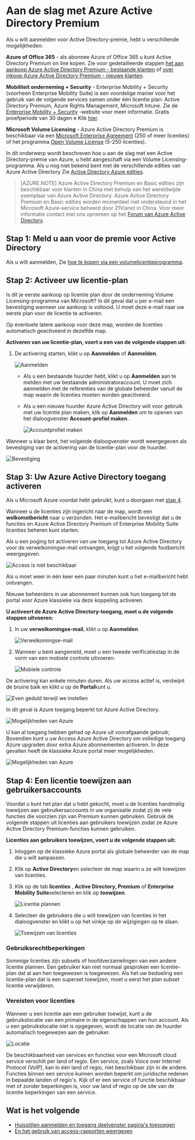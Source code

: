 <properties
    pageTitle="Aan de slag met Azure Active Directory Premium"
    description="Een onderwerp waarin wordt uitgelegd hoe u zich aanmeldt voor Azure Active Directory Premium edition via de website Volume Licensing."
    services="active-directory"
    documentationCenter=""
    authors="markusvi"
    manager="femila" 
    editor=""/>

<tags
    ms.service="active-directory"
    ms.workload="infrastructure-services"
    ms.tgt_pltfrm="na"
    ms.devlang="na"
    ms.topic="get-started-article"
    ms.date="08/16/2016"
    ms.author="markvi"/>

# <a name="getting-started-with-azure-active-directory-premium"></a>Aan de slag met Azure Active Directory Premium


Als u wilt aanmelden voor Active Directory-premie, hebt u verschillende mogelijkheden: 

**Azure of Office 365** - als abonnee Azure of Office 365 u kunt Active Directory Premium on line kopen. Zie voor gedetailleerde stappen [het aan aankoop Azure Active Directory Premium - bestaande klanten](https://channel9.msdn.com/Series/Azure-Active-Directory-Videos-Demos/How-to-Purchase-Azure-Active-Directory-Premium-Existing-Customer) of [over inkoop Azure Active Directory Premium - nieuwe klanten](https://channel9.msdn.com/Series/Azure-Active-Directory-Videos-Demos/How-to-Purchase-Azure-Active-Directory-Premium-New-Customers).  

**Mobiliteit onderneming + Security** - Enterprise Mobility + Security (voorheen Enterprise Mobility Suite) is een voordelige manier voor het gebruik van de volgende services samen onder één licentie plan: Active Directory Premium, Azure Rights Management, Microsoft Intune. Zie de [Enterprise Mobility + Security](https://www.microsoft.com/en-us/server-cloud/enterprise-mobility/overview.aspx) -website voor meer informatie. Gratis proefperiode van 30 dagen e Klik [hier](https://portal.office.com/Signup/Signup.aspx?OfferId=2E63A04D-BE0B-4A0F-A8CF-407C1C299221&dl=EMS&ali=1#0).


**Microsoft Volume Licensing** - Azure Active Directory Premium is beschikbaar via een [Microsoft Enterprise Agreement](https://www.microsoft.com/en-us/licensing/licensing-programs/enterprise.aspx) (250 of meer licenties) of het programma [Open Volume License](https://www.microsoft.com/en-us/licensing/licensing-programs/open-license.aspx) (5-250 licenties).


In dit onderwerp wordt beschreven hoe u aan de slag met een Active Directory-premie van Azure, u hebt aangeschaft via een Volume Licensing-programma. Als u nog niet bekend bent met de verschillende edities van Azure Active Directory Zie [Active Directory Azure edities](active-directory-editions.md).  

> [AZURE.NOTE]
Azure Active Directory Premium en Basic edities zijn beschikbaar voor klanten in China met behulp van het wereldwijde exemplaar van Azure Active Directory. Azure Active Directory Premium en Basic edities worden momenteel niet ondersteund in het Microsoft Azure-service beheerd door 21Vianet in China. Voor meer informatie contact met ons opnemen op het [Forum van Azure Active Directory](https://feedback.azure.com/forums/169401-azure-active-directory/).




## <a name="step-1-sign-up-for-active-directory-premium"></a>Stap 1: Meld u aan voor de premie voor Active Directory

Als u wilt aanmelden, Zie [hoe te kopen via een volumelicentieprogramma](http://www.microsoft.com/en-us/licensing/how-to-buy/how-to-buy.aspx).



## <a name="step-2-activate-your-license-plan"></a>Stap 2: Activeer uw licentie-plan

Is dit je eerste aankoop op licentie plan door de onderneming Volume Licensing-programma van Microsoft?
In dit geval dat u per e-mail een bevestiging wanneer uw aankoop is voltooid.
U moet deze e-mail naar uw eerste plan voor de licentie te activeren.

Op eventuele latere aankoop voor deze map, worden de licenties automatisch geactiveerd in dezelfde map.



**Activeren van uw licentie-plan, voert u een van de volgende stappen uit:**


1. De activering starten, klikt u op **Aanmelden** of **Aanmelden**.

    ![Aanmelden][1]



    - Als u een bestaande huurder hebt, klikt u op **Aanmelden** aan te melden met uw bestaande administratoraccount. U moet zich aanmelden met de referenties van de globale beheerder vanuit de map waarin de licenties moeten worden geactiveerd.

    - Als u een nieuwe huurder Azure Active Directory wilt voor gebruik met uw licentie plan maken, klik op **Aanmelden** om te openen van het dialoogvenster **Account-profiel maken** .

        ![Accountprofiel maken][2]

Wanneer u klaar bent, het volgende dialoogvenster wordt weergegeven als bevestiging van de activering van de licentie-plan voor de huurder.

![Bevestiging][3]

## <a name="step-3-activate-your-azure-active-directory-access"></a>Stap 3: Uw Azure Active Directory toegang activeren

Als u Microsoft Azure voordat hebt gebruikt, kunt u doorgaan met [stap 4](#step-4-assign-license-to-user-accounts). 

Wanneer u de licenties zijn ingericht naar de map, wordt een **welkomstbericht** naar u verzonden. Het e-mailbericht bevestigt dat u de functies en Azure Active Directory Premium of Enterprise Mobility Suite licenties beheren kunt starten. 

Als u een poging tot activeren van uw toegang tot Azure Active Directory voor de verwelkomingse-mail ontvangen, krijgt u het volgende foutbericht weergegeven. 

![Access is niet beschikbaar][9]

Als u moet weer in één keer een paar minuten kunt u het e-mailbericht hebt ontvangen.

Nieuwe beheerders in uw abonnement kunnen ook hun toegang tot de portal voor Azure klassieke via deze koppeling activeren.






**U activeert de Azure Active Directory-toegang, moet u de volgende stappen uitvoeren:**

1. In uw **verwelkomingse-mail**, klikt u op **Aanmelden**. 
    
    ![Verwelkomingse-mail][4]

2. Wanneer u bent aangemeld, moet u een tweede verificatiestap in de vorm van een mobiele controle uitvoeren:

    ![Mobiele controle][5]

De activering kan enkele minuten duren. Als uw access actief is, verdwijnt de bruine balk en klikt u op de **Portal**kunt u.

![Even geduld terwijl we instellen][6]

In dit geval is Azure toegang beperkt tot Azure Active Directory.

![Mogelijkheden van Azure][7]

U kan al toegang hebben gehad op Azure uit voorafgaande gebruik; Bovendien kunt u uw Access Azure Active Directory om volledige toegang Azure upgraden door extra Azure abonnementen activeren. In deze gevallen heeft de klassieke Azure portal meer mogelijkheden.

![Mogelijkheden van Azure][8]



## <a name="step-4-assign-license-to-user-accounts"></a>Stap 4: Een licentie toewijzen aan gebruikersaccounts

Voordat u kunt het plan dat u hebt gekocht, moet u de licenties handmatig toewijzen aan gebruikersaccounts in uw organisatie zodat zij de vele functies die voorzien zijn van Premium kunnen gebruiken. Gebruik de volgende stappen uit licenties aan gebruikers toewijzen zodat ze Azure Active Directory Premium-functies kunnen gebruiken.

**Licenties aan gebruikers toewijzen, voert u de volgende stappen uit:**

1. Inloggen op de klassieke Azure portal als globale beheerder van de map die u wilt aanpassen.
2. Klik op **Active Directory**en selecteer de map waarin u ze wilt toewijzen van licenties.
3. Klik op de tab **licenties** , **Active Directory, Premium** of **Enterprise Mobility Suite**selecteren en klik op **toewijzen**.

    ![Licentie plannen][10]

4. Selecteer de gebruikers die u wilt toewijzen van licenties in het dialoogvenster en klikt u op het vinkje op de wijzigingen op te slaan.

    ![Toewijzen van licenties][11]

### <a name="license-restrictions"></a>Gebruiksrechtbeperkingen

Sommige licenties zijn subsets of hoofdverzamelingen van een andere licentie plannen. Een gebruiker kan niet normaal gesproken een licentie-plan dat al aan hen toegewezen is toegewezen. Als het uw bedoeling een licentie-plan dat is een superset toewijzen, moet u eerst het plan subset licentie verwijderen.

### <a name="license-requirements"></a>Vereisten voor licenties

Wanneer u een licentie aan een gebruiker toewijst, kunt u de gebruikslocatie van een primaire in de eigenschappen van hun account. Als u een gebruikslocatie niet is opgegeven, wordt de locatie van de huurder automatisch toegewezen aan de gebruiker.

![Locatie][12]

De beschikbaarheid van services en functies voor een Microsoft cloud service verschilt per land of regio. Een service, zoals Voice over Internet Protocol (VoIP), kan in één land of regio, niet beschikbaar zijn in de andere. Functies binnen een service kunnen worden beperkt om juridische redenen in bepaalde landen of regio's. Kijk of er een service of functie beschikbaar met of zonder beperkingen is, voor uw land of regio op de site van de licentie beperkingen van een service.

## <a name="whats-next"></a>Wat is het volgende

- [Huisstijlen aanmelden en toegang deelvenster pagina's toevoegen](active-directory-add-company-branding.md)
- [En het gebruik van access-rapporten weergeven](active-directory-view-access-usage-reports.md)

<!--Image references-->
[1]: ./media/active-directory-get-started-premium/MOLSEmail.png
[2]: ./media/active-directory-get-started-premium/MOLSAccountProfile.png
[3]: ./media/active-directory-get-started-premium/MOLSThankYou.png
[4]: ./media/active-directory-get-started-premium/AADEmail.png
[5]: ./media/active-directory-get-started-premium/SignUppage.png
[6]: ./media/active-directory-get-started-premium/Subscriptionspage.png
[7]: ./media/active-directory-get-started-premium/Premiuminportal.png
[8]: ./media/active-directory-get-started-premium/Premiuminportal_large.png
[9]: ./media/active-directory-get-started-premium/Signuppage_oops.png
[10]: ./media/active-directory-get-started-premium/contosolicenseplan.png
[11]: ./media/active-directory-get-started-premium/Assignlicensespicker.png
[12]: ./media/active-directory-get-started-premium/Usagelocation.png
